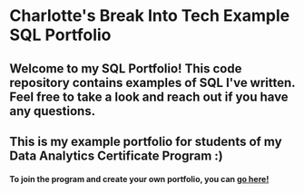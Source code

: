 # Charlotte's Break Into Tech Example SQL Portfolio

## Welcome to my SQL Portfolio! This code repository contains examples of SQL I've written. Feel free to take a look and reach out if you have any questions.

## This is my example portfolio for students of my Data Analytics Certificate Program :)

#### To join the program and create your own portfolio, you can [go here!]([https://breakintotech.teachable.com/p/da-launch/](https://howtobreakintotech.com/data-analytics-certificate-program/))
